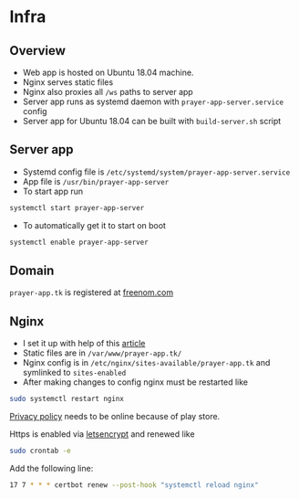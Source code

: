 # Infra

## Overview
* Web app is hosted on Ubuntu 18.04 machine.
* Nginx serves static files
* Nginx also proxies all `/ws` paths to server app
* Server app runs as systemd daemon with `prayer-app-server.service` config
* Server app for Ubuntu 18.04 can be built with `build-server.sh` script

## Server app
* Systemd config file is `/etc/systemd/system/prayer-app-server.service`
* App file is `/usr/bin/prayer-app-server`
* To start app run
```bash
systemctl start prayer-app-server
```
* To automatically get it to start on boot
```bash
systemctl enable prayer-app-server
```

## Domain
`prayer-app.tk` is registered at [freenom.com](https://www.freenom.com)

## Nginx
* I set it up with help of this [article](https://medium.com/@jgefroh/a-guide-to-using-nginx-for-static-websites-d96a9d034940)
* Static files are in `/var/www/prayer-app.tk/`
* Nginx config is in `/etc/nginx/sites-available/prayer-app.tk`
and symlinked to `sites-enabled`
* After making changes to config nginx must be restarted like
```bash
sudo systemctl restart nginx
```

[Privacy policy](https://prayer-app.tk/privacy-policy.html) needs to be online because of play store.

Https is enabled via [letsencrypt](https://letsencrypt.org/) and renewed like
```bash
sudo crontab -e
```
Add the following line:
```bash
17 7 * * * certbot renew --post-hook "systemctl reload nginx"
```
